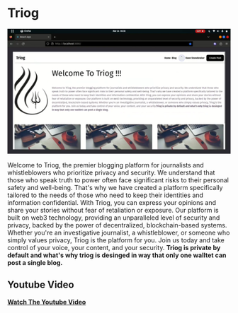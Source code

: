 # Triog
![](/trioghome.png)

 Welcome to Triog, the premier blogging platform for journalists and whistleblowers who prioritize privacy and security. We understand that those who speak truth to power often face significant risks to their personal safety and well-being. That's why we have created a platform specifically tailored to the needs of those who need to keep their identities and information confidential. With Triog, you can express your opinions and share your stories without fear of retaliation or exposure. Our platform is built on web3 technology, providing an unparalleled level of security and privacy, backed by the power of decentralized, blockchain-based systems. Whether you're an investigative journalist, a whistleblower, or someone who simply values privacy, Triog is the platform for you. Join us today and take control of your voice, your content, and your security.
    <b>Triog is private by default and what's why triog is desinged in way that only one walltet can post a single blog.

## Youtube Video
[Watch The Youtube Video]([url](https://www.youtube.com/watch?v=PKdr3Tiqd7c)https://www.youtube.com/watch?v=PKdr3Tiqd7c)
